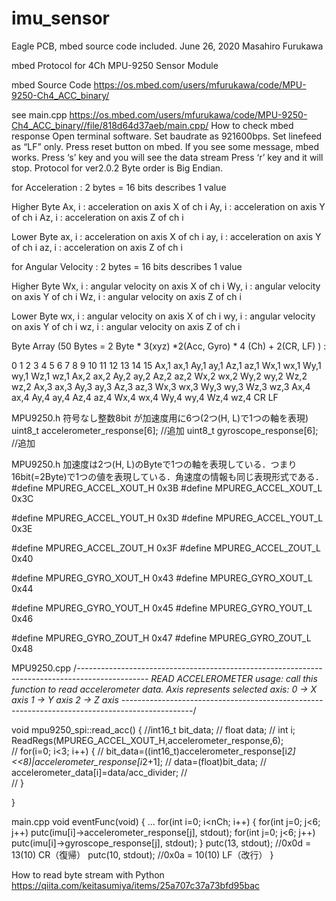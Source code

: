 # imu_sensor
Eagle PCB, mbed source code included.
June 26, 2020
Masahiro Furukawa

mbed Protocol 
for 4Ch MPU-9250 Sensor Module 

mbed Source Code
https://os.mbed.com/users/mfurukawa/code/MPU-9250-Ch4_ACC_binary/

see main.cpp
https://os.mbed.com/users/mfurukawa/code/MPU-9250-Ch4_ACC_binary//file/818d64d37aeb/main.cpp/
How to check mbed response
Open terminal software.
Set baudrate as 921600bps.
Set linefeed as “LF” only.
Press reset button on mbed.
If you see some message, mbed works.
Press ‘s’ key and you will see the data stream
Press ‘r’ key and it will stop.
Protocol for ver2.0.2
Byte order is Big Endian.

for Acceleration  : 2 bytes = 16 bits describes 1 value

Higher Byte 
Ax, i : acceleration on axis X of ch i 
Ay, i : acceleration on axis Y of ch i 
Az, i : acceleration on axis Z of ch i 

Lower Byte
ax, i : acceleration on axis X of ch i 
ay, i : acceleration on axis Y of ch i 
az, i : acceleration on axis Z of ch i 

for Angular Velocity  : 2 bytes = 16 bits describes 1 value

Higher Byte
Wx, i : angular velocity on axis X of ch i 
Wy, i : angular velocity on axis Y of ch i 
Wz, i : angular velocity on axis Z of ch i 

Lower Byte
wx, i : angular velocity on axis X of ch i 
wy, i : angular velocity on axis Y of ch i 
wz, i : angular velocity on axis Z of ch i 

Byte Array (50 Bytes = 2 Byte * 3(xyz) *2(Acc, Gyro) * 4 (Ch) + 2(CR, LF) ) :

0
1
2
3
4
5
6
7
8
9
10
11
12
13
14
15
Ax,1 
ax,1 
Ay,1 
ay,1 
Az,1 
az,1 
Wx,1 
wx,1
Wy,1
wy,1
Wz,1 
wz,1 
Ax,2 
ax,2 
Ay,2 
ay,2 
Az,2
az,2
Wx,2
wx,2
Wy,2
wy,2
Wz,2
wz,2
Ax,3
ax,3
Ay,3
ay,3
Az,3
az,3
Wx,3
wx,3
Wy,3
wy,3
Wz,3 
wz,3
Ax,4
ax,4
Ay,4
ay,4
Az,4 
az,4
Wx,4 
wx,4
Wy,4
wy,4
Wz,4
wz,4 
CR
LF





























MPU9250.h
符号なし整数8bit が加速度用に6つ(2つ(H, L)で1つの軸を表現)
uint8_t accelerometer_response[6]; //追加
uint8_t gyroscope_response[6]; //追加

MPU9250.h
加速度は2つ(H, L)のByteで1つの軸を表現している．つまり16bit(=2Byte)で1つの値を表現している．角速度の情報も同じ表現形式である．
#define MPUREG_ACCEL_XOUT_H 0x3B
#define MPUREG_ACCEL_XOUT_L 0x3C

#define MPUREG_ACCEL_YOUT_H 0x3D
#define MPUREG_ACCEL_YOUT_L 0x3E

#define MPUREG_ACCEL_ZOUT_H 0x3F
#define MPUREG_ACCEL_ZOUT_L 0x40


#define MPUREG_GYRO_XOUT_H 0x43
#define MPUREG_GYRO_XOUT_L 0x44

#define MPUREG_GYRO_YOUT_H 0x45
#define MPUREG_GYRO_YOUT_L 0x46

#define MPUREG_GYRO_ZOUT_H 0x47
#define MPUREG_GYRO_ZOUT_L 0x48

MPU9250.cpp
/*-----------------------------------------------------------------------------------------------
                                READ ACCELEROMETER
usage: call this function to read accelerometer data. Axis represents selected axis:
0 -> X axis
1 -> Y axis
2 -> Z axis
-----------------------------------------------------------------------------------------------*/

void mpu9250_spi::read_acc()
{
    //int16_t bit_data;
//    float data;
//    int i;
    ReadRegs(MPUREG_ACCEL_XOUT_H,accelerometer_response,6);    
//    for(i=0; i<3; i++) {
//        bit_data=((int16_t)accelerometer_response[i*2]<<8)|accelerometer_response[i*2+1];
//        data=(float)bit_data;
//        accelerometer_data[i]=data/acc_divider;
//        
//    }
    
}


main.cpp
void eventFunc(void)
{
  ...
    for(int i=0; i<nCh; i++) {
        for(int j=0; j<6; j++) putc(imu[i]->accelerometer_response[j], stdout);
        for(int j=0; j<6; j++) putc(imu[i]->gyroscope_response[j],     stdout);
    }
    putc(13, stdout);  //0x0d = 13(10) CR（復帰）
    putc(10, stdout);  //0x0a = 10(10) LF（改行）
}

How to read byte stream with Python
https://qiita.com/keitasumiya/items/25a707c37a73bfd95bac

